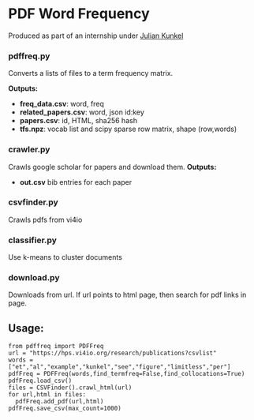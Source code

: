 # PDF  Word Frequency
Produced as part of an internship under [Julian Kunkel](https://hps.vi4io.org/about/people/julian_kunkel)

### pdffreq.py
Converts a lists of files to a term frequency matrix.

**Outputs:**

 - **freq_data.csv**: word, freq 
 - **related_papers.csv**: word, json id:key 
 - **papers.csv**: id, HTML, sha256 hash
 - **tfs.npz**: vocab list and scipy sparse row matrix, shape (row,words)

### crawler.py
Crawls google scholar for papers and download them.
**Outputs:**
  - **out.csv** bib entries for each paper

### csvfinder.py
Crawls pdfs from vi4io

### classifier.py
Use k-means to cluster documents

### download.py
Downloads from url. If url points to html page, then search for pdf links in page.



## Usage:
```
from pdffreq import PDFFreq
url = "https://hps.vi4io.org/research/publications?csvlist"
words = ["et","al","example","kunkel","see","figure","limitless","per"]
pdfFreq = PDFFreq(words,find_termfreq=False,find_collocations=True)
pdfFreq.load_csv()
files = CSVFinder().crawl_html(url)
for url,html in files:
  pdfFreq.add_pdf(url,html)
pdfFreq.save_csv(max_count=1000)

```
